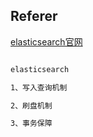 ## Referer

[elasticsearch官网](https://www.elastic.co/cn/elasticsearch/)

```markdown

elasticsearch

1、写入查询机制

2、刷盘机制

3、事务保障

```
